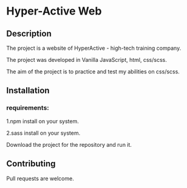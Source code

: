 # Hyper-Active Web 

## Description
The project is a website of HyperActive - high-tech training company.

The project was developed in Vanilla JavaScript, html, css/scss.

The aim of the project is to practice and test my abilities on css/scss.

## Installation
### requirements:

1.npm install on your system.

2.sass install on your system.


Download the project for the repository and run it.


## Contributing
Pull requests are welcome.
